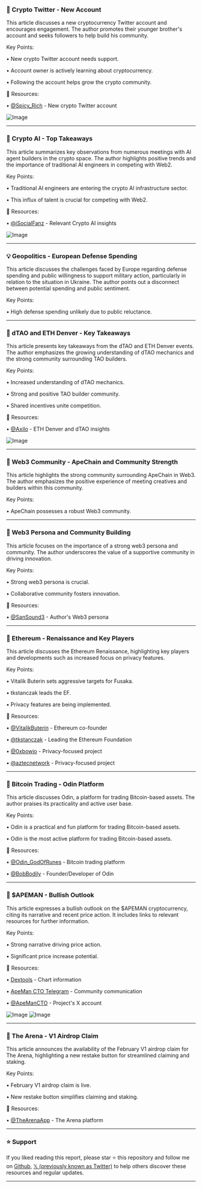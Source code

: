 ### 🤖 Crypto Twitter - New Account

This article discusses a new cryptocurrency Twitter account and encourages engagement.  The author promotes their younger brother's account and seeks followers to help build his community.

Key Points:

• New crypto Twitter account needs support.

• Account owner is actively learning about cryptocurrency.

• Following the account helps grow the crypto community.


🔗 Resources:

• [@Spicy_Rich](https://x.com/Spicy_Rich) - New crypto Twitter account

![Image](https://pbs.twimg.com/media/Gk6NhM7a8AAcSQD?format=jpg&name=small)


---
### 🤖 Crypto AI - Top Takeaways

This article summarizes key observations from numerous meetings with AI agent builders in the crypto space. The author highlights positive trends and the importance of traditional AI engineers in competing with Web2.

Key Points:

• Traditional AI engineers are entering the crypto AI infrastructure sector.

• This influx of talent is crucial for competing with Web2.


🔗 Resources:

• [@iSocialFanz](https://x.com/iSocialFanz) -  Relevant Crypto AI insights

![Image](https://x.com/cryptopunk7213/status/1895891065233711501/photo/1)


---
### 💡 Geopolitics - European Defense Spending

This article discusses the challenges faced by Europe regarding defense spending and public willingness to support military action, particularly in relation to the situation in Ukraine.  The author points out a disconnect between potential spending and public sentiment.

Key Points:

•  High defense spending unlikely due to public reluctance.


---
### 🚀  dTAO and ETH Denver - Key Takeaways

This article presents key takeaways from the dTAO and ETH Denver events.  The author emphasizes the growing understanding of dTAO mechanics and the strong community surrounding TAO builders.

Key Points:

• Increased understanding of dTAO mechanics.

• Strong and positive TAO builder community.

• Shared incentives unite competition.


🔗 Resources:

• [@Axilo](https://x.com/Axilo) -  ETH Denver and dTAO insights

![Image](https://pbs.twimg.com/media/Gk-AKdCXsAAlPNz?format=jpg&name=small)


---
### 🤖 Web3 Community - ApeChain and Community Strength

This article highlights the strong community surrounding ApeChain in Web3. The author emphasizes the positive experience of meeting creatives and builders within this community.

Key Points:

• ApeChain possesses a robust Web3 community.


---
### 🤖 Web3 Persona and Community Building

This article focuses on the importance of a strong web3 persona and community. The author underscores the value of a supportive community in driving innovation.

Key Points:

•  Strong web3 persona is crucial.

•  Collaborative community fosters innovation.


🔗 Resources:

• [@SanSound3](https://x.com/SanSound3) - Author's Web3 persona

---
### 🤖 Ethereum - Renaissance and Key Players

This article discusses the Ethereum Renaissance, highlighting key players and developments such as increased focus on privacy features.

Key Points:

• Vitalik Buterin sets aggressive targets for Fusaka.

• tkstanczak leads the EF.

• Privacy features are being implemented.


🔗 Resources:

• [@VitalikButerin](https://x.com/VitalikButerin) - Ethereum co-founder

• [@tkstanczak](https://x.com/tkstanczak) -  Leading the Ethereum Foundation

• [@0xbowio](https://x.com/0xbowio) - Privacy-focused project

• [@aztecnetwork](https://x.com/aztecnetwork) - Privacy-focused project


---
### 🚀 Bitcoin Trading - Odin Platform

This article discusses Odin, a platform for trading Bitcoin-based assets. The author praises its practicality and active user base.

Key Points:

• Odin is a practical and fun platform for trading Bitcoin-based assets.

• Odin is the most active platform for trading Bitcoin-based assets.


🔗 Resources:

• [@Odin_GodOfRunes](https://x.com/Odin_GodOfRunes) - Bitcoin trading platform

• [@BobBodily](https://x.com/BobBodily) - Founder/Developer of Odin


---
### 🚀 $APEMAN - Bullish Outlook

This article expresses a bullish outlook on the $APEMAN cryptocurrency, citing its narrative and recent price action.  It includes links to relevant resources for further information.


Key Points:

•  Strong narrative driving price action.

•  Significant price increase potential.


🔗 Resources:

• [Dextools](https://dextools.io/app/ether/pair-explorer/0xfd22f188ab5ae8b19b3b90e064d5843cc38f9e59) -  Chart information

• [ApeMan CTO Telegram](https://t.me/ApeManCTOPortal) - Community communication

• [@ApeManCTO](https://x.com/ApeManCTO) - Project's X account

![Image](https://pbs.twimg.com/media/Gk-N-oebQAA9wVr?format=jpg&name=small)
![Image](https://pbs.twimg.com/media/Gk-N-odbcAAzzx8?format=jpg&name=360x360)


---
### 🚀 The Arena - V1 Airdrop Claim

This article announces the availability of the February V1 airdrop claim for The Arena, highlighting a new restake button for streamlined claiming and staking.

Key Points:

• February V1 airdrop claim is live.

• New restake button simplifies claiming and staking.


🔗 Resources:

• [@TheArenaApp](https://x.com/TheArenaApp) - The Arena platform


---

### ⭐️ Support

If you liked reading this report, please star ⭐️ this repository and follow me on [Github](https://github.com/Drix10), [𝕏 (previously known as Twitter)](https://x.com/DRIX_10_) to help others discover these resources and regular updates.

---